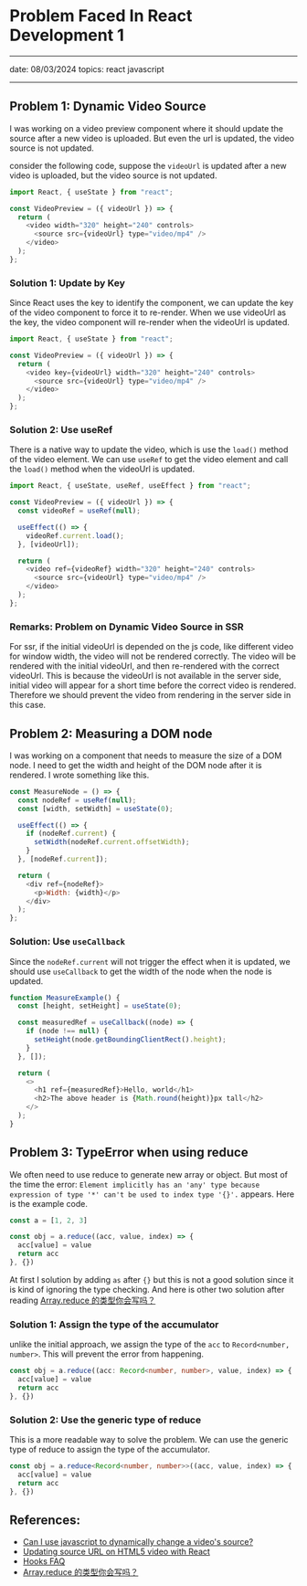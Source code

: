 # Problem Faced In React Development 1

---

date: 08/03/2024
topics: react javascript

---

## Problem 1: Dynamic Video Source

I was working on a video preview component where it should update the source after a new video is uploaded. But even the url is updated, the video source is not updated.

consider the following code, suppose the `videoUrl` is updated after a new video is uploaded, but the video source is not updated.

```js
import React, { useState } from "react";

const VideoPreview = ({ videoUrl }) => {
  return (
    <video width="320" height="240" controls>
      <source src={videoUrl} type="video/mp4" />
    </video>
  );
};
```

### Solution 1: Update by Key

Since React uses the key to identify the component, we can update the key of the video component to force it to re-render. When we use videoUrl as the key, the video component will re-render when the videoUrl is updated.

```js
import React, { useState } from "react";

const VideoPreview = ({ videoUrl }) => {
  return (
    <video key={videoUrl} width="320" height="240" controls>
      <source src={videoUrl} type="video/mp4" />
    </video>
  );
};
```

### Solution 2: Use useRef

There is a native way to update the video, which is use the `load()` method of the video element. We can use `useRef` to get the video element and call the `load()` method when the videoUrl is updated.

```js
import React, { useState, useRef, useEffect } from "react";

const VideoPreview = ({ videoUrl }) => {
  const videoRef = useRef(null);

  useEffect(() => {
    videoRef.current.load();
  }, [videoUrl]);

  return (
    <video ref={videoRef} width="320" height="240" controls>
      <source src={videoUrl} type="video/mp4" />
    </video>
  );
};
```

### Remarks: Problem on Dynamic Video Source in SSR

For ssr, if the initial videoUrl is depended on the js code, like different video for window width, the video will not be rendered correctly. The video will be rendered with the initial videoUrl, and then re-rendered with the correct videoUrl. This is because the videoUrl is not available in the server side, initial video will appear for a short time before the correct video is rendered. Therefore we should prevent the video from rendering in the server side in this case.

## Problem 2: Measuring a DOM node

I was working on a component that needs to measure the size of a DOM node. I need to get the width and height of the DOM node after it is rendered. I wrote something like this.

```js
const MeasureNode = () => {
  const nodeRef = useRef(null);
  const [width, setWidth] = useState(0);

  useEffect(() => {
    if (nodeRef.current) {
      setWidth(nodeRef.current.offsetWidth);
    }
  }, [nodeRef.current]);

  return (
    <div ref={nodeRef}>
      <p>Width: {width}</p>
    </div>
  );
};
```

### Solution: Use `useCallback`

Since the `nodeRef.current` will not trigger the effect when it is updated, we should use `useCallback` to get the width of the node when the node is updated.

```js
function MeasureExample() {
  const [height, setHeight] = useState(0);

  const measuredRef = useCallback((node) => {
    if (node !== null) {
      setHeight(node.getBoundingClientRect().height);
    }
  }, []);

  return (
    <>
      <h1 ref={measuredRef}>Hello, world</h1>
      <h2>The above header is {Math.round(height)}px tall</h2>
    </>
  );
}
```

## Problem 3: TypeError when using reduce

We often need to use reduce to generate new array or object. But most of the time the error: `Element implicitly has an 'any' type because expression of type '*' can't be used to index type '{}'.` appears. Here is the example code. 

```ts
const a = [1, 2, 3]

const obj = a.reduce((acc, value, index) => {
  acc[value] = value
  return acc
}, {})
```

At first I solution by adding `as` after `{}` but this is not a good solution since it is kind of ignoring the type checking. And here is other two solution after reading [Array.reduce 的类型你会写吗？](https://juejin.cn/post/7356055073586249779)

### Solution 1: Assign the type of the accumulator

unlike the initial approach, we assign the type of the `acc` to `Record<number, number>`. This will prevent the error from happening.

```ts
const obj = a.reduce((acc: Record<number, number>, value, index) => {
  acc[value] = value
  return acc
}, {})
```

### Solution 2: Use the generic type of reduce

This is a more readable way to solve the problem. We can use the generic type of reduce to assign the type of the accumulator.

```ts
const obj = a.reduce<Record<number, number>>((acc, value, index) => {
  acc[value] = value
  return acc
}, {})
```

## References:

- [Can I use javascript to dynamically change a video's source?](https://stackoverflow.com/questions/3732562/can-i-use-javascript-to-dynamically-change-a-videos-source)
- [Updating source URL on HTML5 video with React](https://stackoverflow.com/questions/41303012/updating-source-url-on-html5-video-with-react)
- [Hooks FAQ](https://legacy.reactjs.org/docs/hooks-faq.html#how-can-i-measure-a-dom-node)
- [Array.reduce 的类型你会写吗？](https://juejin.cn/post/7356055073586249779)
